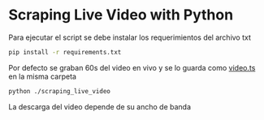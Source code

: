 # Scraping Live Video with Python

Para ejecutar el script se debe instalar los requerimientos del archivo txt

```bash
pip install -r requirements.txt
```
Por defecto se graban 60s del video en vivo y se lo guarda como <ins>video.ts</ins> en la misma carpeta

```bash
python ./scraping_live_video
```

La descarga del video depende de su ancho de banda

